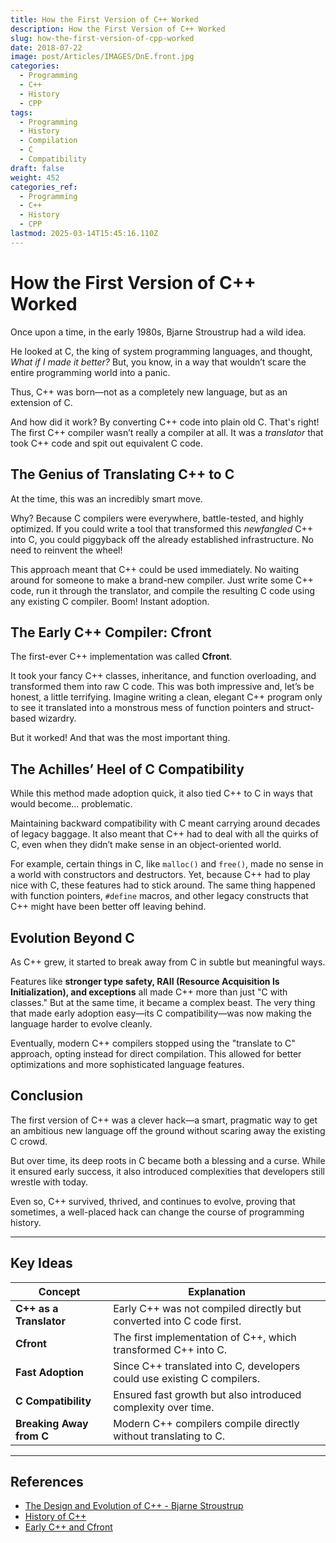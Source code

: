 ```yaml
---
title: How the First Version of C++ Worked
description: How the First Version of C++ Worked
slug: how-the-first-version-of-cpp-worked
date: 2018-07-22
image: post/Articles/IMAGES/DnE.front.jpg
categories:
  - Programming
  - C++
  - History
  - CPP
tags:
  - Programming
  - History
  - Compilation
  - C
  - Compatibility
draft: false
weight: 452
categories_ref:
  - Programming
  - C++
  - History
  - CPP
lastmod: 2025-03-14T15:45:16.110Z
---
```

# How the First Version of C++ Worked

Once upon a time, in the early 1980s, Bjarne Stroustrup had a wild idea.

He looked at C, the king of system programming languages, and thought, *What if I made it better?* But, you know, in a way that wouldn’t scare the entire programming world into a panic.

Thus, C++ was born—not as a completely new language, but as an extension of C.

And how did it work? By converting C++ code into plain old C. That's right! The first C++ compiler wasn’t really a compiler at all. It was a *translator* that took C++ code and spit out equivalent C code.

## The Genius of Translating C++ to C

At the time, this was an incredibly smart move.

Why? Because C compilers were everywhere, battle-tested, and highly optimized. If you could write a tool that transformed this *newfangled* C++ into C, you could piggyback off the already established infrastructure. No need to reinvent the wheel!

This approach meant that C++ could be used immediately. No waiting around for someone to make a brand-new compiler. Just write some C++ code, run it through the translator, and compile the resulting C code using any existing C compiler. Boom! Instant adoption.

## The Early C++ Compiler: Cfront

The first-ever C++ implementation was called **Cfront**.

It took your fancy C++ classes, inheritance, and function overloading, and transformed them into raw C code. This was both impressive and, let’s be honest, a little terrifying. Imagine writing a clean, elegant C++ program only to see it translated into a monstrous mess of function pointers and struct-based wizardry.

But it worked! And that was the most important thing.

## The Achilles’ Heel of C Compatibility

While this method made adoption quick, it also tied C++ to C in ways that would become… problematic.

Maintaining backward compatibility with C meant carrying around decades of legacy baggage. It also meant that C++ had to deal with all the quirks of C, even when they didn’t make sense in an object-oriented world.

For example, certain things in C, like `malloc()` and `free()`, made no sense in a world with constructors and destructors. Yet, because C++ had to play nice with C, these features had to stick around. The same thing happened with function pointers, `#define` macros, and other legacy constructs that C++ might have been better off leaving behind.

## Evolution Beyond C

As C++ grew, it started to break away from C in subtle but meaningful ways.

Features like **stronger type safety, RAII (Resource Acquisition Is Initialization), and exceptions** all made C++ more than just "C with classes." But at the same time, it became a complex beast. The very thing that made early adoption easy—its C compatibility—was now making the language harder to evolve cleanly.

Eventually, modern C++ compilers stopped using the "translate to C" approach, opting instead for direct compilation. This allowed for better optimizations and more sophisticated language features.

## Conclusion

The first version of C++ was a clever hack—a smart, pragmatic way to get an ambitious new language off the ground without scaring away the existing C crowd.

But over time, its deep roots in C became both a blessing and a curse. While it ensured early success, it also introduced complexities that developers still wrestle with today.

Even so, C++ survived, thrived, and continues to evolve, proving that sometimes, a well-placed hack can change the course of programming history.

***

## Key Ideas

| Concept                  | Explanation                                                             |
| ------------------------ | ----------------------------------------------------------------------- |
| **C++ as a Translator**  | Early C++ was not compiled directly but converted into C code first.    |
| **Cfront**               | The first implementation of C++, which transformed C++ into C.          |
| **Fast Adoption**        | Since C++ translated into C, developers could use existing C compilers. |
| **C Compatibility**      | Ensured fast growth but also introduced complexity over time.           |
| **Breaking Away from C** | Modern C++ compilers compile directly without translating to C.         |

***

## References

* [The Design and Evolution of C++ - Bjarne Stroustrup](https://www.stroustrup.com/dne.html)
* [History of C++](https://en.wikipedia.org/wiki/History_of_C%2B%2B)
* [Early C++ and Cfront](https://www.stroustrup.com/hopl2.pdf)
